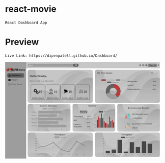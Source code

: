 # react-movie

    React Dashboard App

# Preview

    Live Link: https://dipenpatell.github.io/Dashboard/

!["React Dashboard App Preview"](https://raw.githubusercontent.com/dipenpatell/Dashboard/master/src/preview/Dashboard.png "React Dashboard App Preview")
